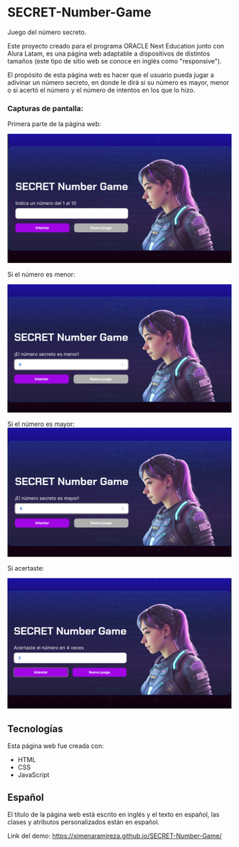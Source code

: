 # SECRET-Number-Game
Juego del número secreto.

Este proyecto creado para el programa ORACLE Next Education junto con Alura Latam, es una página web adaptable a dispositivos de distintos tamaños (este tipo de sitio web se conoce en inglés como "responsive"). 

El propósito de esta página web es hacer que el usuario pueda jugar a adivinar un número secreto, en donde le dirá si su número es mayor, menor o si acertó el número y el número de intentos en los que lo hizo.

### Capturas de pantalla:

Primera parte de la página web:

![Primera parte de la página web](secret-number-game-main.png) 

Si el número es menor:

![Menor](secret-number-game-menor.png)

Si el número es mayor:
![Mayor](secret-number-game-mayor.png)

Si acertaste:

![Acertar](secret-number-game-acertaste.png)

## Tecnologías

Esta página web fue creada con:

* HTML
* CSS
* JavaScript 


## Español

El título de la página web está escrito en inglés y el texto en español, las clases y atributos personalizados están en español.

Link del demo: https://ximenaramireza.github.io/SECRET-Number-Game/




